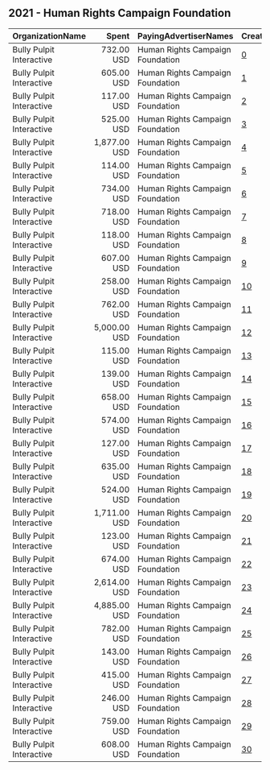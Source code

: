 ## 2021 - Human Rights Campaign Foundation 
|OrganizationName|Spent|PayingAdvertiserNames|CreativeUrls|Impressions|Genders|AgeBrackets|CountryCodes|BillingAddresses|CandidateBallotInformation|
|:---|---:|:---|:---|---:|:---|:---|:---|:---|:---|
|Bully Pulpit Interactive|732.00 USD|Human Rights Campaign Foundation|[0](https://www.snap.com/political-ads/asset/3a168ac701c11d4231ef44876ef9e0dd8cfa03f2eb45a24424d2ef62bdc2a18f?mediaType=png)|43,062||18-30|united states|"1445 New York Ave NW,Washington,20005,US"||
|Bully Pulpit Interactive|605.00 USD|Human Rights Campaign Foundation|[1](https://www.snap.com/political-ads/asset/b6908ddbc6407aa112376d119a60e524ad457f76a6d1ff12b949970bf15ebcba?mediaType=png)|37,558||18-30|united states|"1445 New York Ave NW,Washington,20005,US"||
|Bully Pulpit Interactive|117.00 USD|Human Rights Campaign Foundation|[2](https://www.snap.com/political-ads/asset/fb0c66dd57dc681c398281cfb273c473ba789b22d5a3422d1f2871a1fa92c807?mediaType=png)|31,795||18-30|puerto rico|"1445 New York Ave NW,Washington,20005,US"||
|Bully Pulpit Interactive|525.00 USD|Human Rights Campaign Foundation|[3](https://www.snap.com/political-ads/asset/f6089afb1fc1ea1c88f3a90575a6d00524948af1f1bda521e3be7d87ed7a7507?mediaType=png)|31,992||18-30|united states|"1445 New York Ave NW,Washington,20005,US"||
|Bully Pulpit Interactive|1,877.00 USD|Human Rights Campaign Foundation|[4](https://www.snap.com/political-ads/asset/166126cae8be1a4f47c352430d782631dcd188990ffe565b1b57a2a7ea262e54?mediaType=mp4)|188,711||18-35|united states|"1445 New York Ave NW,Washington,20005,US"||
|Bully Pulpit Interactive|114.00 USD|Human Rights Campaign Foundation|[5](https://www.snap.com/political-ads/asset/e382033b30973ed6ca94f194a78d16c098604bc878a7d15d645dd04184c31123?mediaType=png)|30,901||18-30|puerto rico|"1445 New York Ave NW,Washington,20005,US"||
|Bully Pulpit Interactive|734.00 USD|Human Rights Campaign Foundation|[6](https://www.snap.com/political-ads/asset/f78ebf4f18ebd07c0591074862681b2b40b68d9f6c9c661cc4231489564a3baf?mediaType=png)|44,200||18-30|united states|"1445 New York Ave NW,Washington,20005,US"||
|Bully Pulpit Interactive|718.00 USD|Human Rights Campaign Foundation|[7](https://www.snap.com/political-ads/asset/01396fd7d72fc89b61d6d4fb4245d46af1336b929538e2dc48c9a806fe1191c4?mediaType=png)|95,999||18-30|united states|"1445 New York Ave NW,Washington,20005,US"||
|Bully Pulpit Interactive|118.00 USD|Human Rights Campaign Foundation|[8](https://www.snap.com/political-ads/asset/a62067757973131692bf4f99112076af768d2cd3239c31710d02a883fa296ce0?mediaType=png)|31,700||18-30|puerto rico|"1445 New York Ave NW,Washington,20005,US"||
|Bully Pulpit Interactive|607.00 USD|Human Rights Campaign Foundation|[9](https://www.snap.com/political-ads/asset/246e17fea95f3941724e4d462e9138166040ea767f9fc042fd63fd056981335d?mediaType=png)|36,369||18-30|united states|"1445 New York Ave NW,Washington,20005,US"||
|Bully Pulpit Interactive|258.00 USD|Human Rights Campaign Foundation|[10](https://www.snap.com/political-ads/asset/068480bf7d32be1b30ef47b31277e608c37ea02519de0e5ac7634f139a846dc6?mediaType=png)|35,861||18-35|united states|"1445 New York Ave NW,Washington,20005,US"||
|Bully Pulpit Interactive|762.00 USD|Human Rights Campaign Foundation|[11](https://www.snap.com/political-ads/asset/a4d1fa63954b7124b6ccaaf35636bdc1e0586c037102b8d575663fc336418361?mediaType=png)|101,739||18-30|united states|"1445 New York Ave NW,Washington,20005,US"||
|Bully Pulpit Interactive|5,000.00 USD|Human Rights Campaign Foundation|[12](https://www.snap.com/political-ads/asset/8945c6516ee0efc2c33dfd676fe283bd1c60d302c7335c1163d1b857deeca854?mediaType=jpg)|711,079||18-25|united states|"1445 New York Ave NW,Washington,20005,US"||
|Bully Pulpit Interactive|115.00 USD|Human Rights Campaign Foundation|[13](https://www.snap.com/political-ads/asset/a4d1fa63954b7124b6ccaaf35636bdc1e0586c037102b8d575663fc336418361?mediaType=png)|31,128||18-30|puerto rico|"1445 New York Ave NW,Washington,20005,US"||
|Bully Pulpit Interactive|139.00 USD|Human Rights Campaign Foundation|[14](https://www.snap.com/political-ads/asset/c83cd3752fcfddd2947548ada2e80fc27eda0cfbe09b479ff7c207401e69db2e?mediaType=png)|37,705||18-30|puerto rico|"1445 New York Ave NW,Washington,20005,US"||
|Bully Pulpit Interactive|658.00 USD|Human Rights Campaign Foundation|[15](https://www.snap.com/political-ads/asset/01396fd7d72fc89b61d6d4fb4245d46af1336b929538e2dc48c9a806fe1191c4?mediaType=png)|87,906||18-30|united states|"1445 New York Ave NW,Washington,20005,US"||
|Bully Pulpit Interactive|574.00 USD|Human Rights Campaign Foundation|[16](https://www.snap.com/political-ads/asset/ddb73021b1dffaad0f37dd384a90f262136d9e4b535aaf53c8b124c6a31679c0?mediaType=png)|34,650||18-30|united states|"1445 New York Ave NW,Washington,20005,US"||
|Bully Pulpit Interactive|127.00 USD|Human Rights Campaign Foundation|[17](https://www.snap.com/political-ads/asset/bc4bfebe531cac5bdc4f9e1bb9a437eb163c0fcd3f8bb0ac1ad005eb7d6a546c?mediaType=png)|34,371||18-30|puerto rico|"1445 New York Ave NW,Washington,20005,US"||
|Bully Pulpit Interactive|635.00 USD|Human Rights Campaign Foundation|[18](https://www.snap.com/political-ads/asset/e382033b30973ed6ca94f194a78d16c098604bc878a7d15d645dd04184c31123?mediaType=png)|84,719||18-30|united states|"1445 New York Ave NW,Washington,20005,US"||
|Bully Pulpit Interactive|524.00 USD|Human Rights Campaign Foundation|[19](https://www.snap.com/political-ads/asset/d12ca5cb1ff49cf1ef228ee70b934ab2c8f1eacec3a948c789fd78daa538da70?mediaType=png)|31,191||18-30|united states|"1445 New York Ave NW,Washington,20005,US"||
|Bully Pulpit Interactive|1,711.00 USD|Human Rights Campaign Foundation|[20](https://www.snap.com/political-ads/asset/378fa5000a205cc28fad36b7d5d35f23c7ec55b25b26f7399f215653b130da24?mediaType=mp4)|186,615||18-35|united states|"1445 New York Ave NW,Washington,20005,US"||
|Bully Pulpit Interactive|123.00 USD|Human Rights Campaign Foundation|[21](https://www.snap.com/political-ads/asset/dbb8f3484ea4c7359ed3d3481d9c1f58d93ca196f965cfb1d31520afda0a419f?mediaType=png)|33,129||18-30|puerto rico|"1445 New York Ave NW,Washington,20005,US"||
|Bully Pulpit Interactive|674.00 USD|Human Rights Campaign Foundation|[22](https://www.snap.com/political-ads/asset/c83cd3752fcfddd2947548ada2e80fc27eda0cfbe09b479ff7c207401e69db2e?mediaType=png)|89,970||18-30|united states|"1445 New York Ave NW,Washington,20005,US"||
|Bully Pulpit Interactive|2,614.00 USD|Human Rights Campaign Foundation|[23](https://www.snap.com/political-ads/asset/83f57f21da5f18a0fd859af4d9ca0c3ee68da8ab7c06c6ef93fe89fd7eb2606f?mediaType=png)|167,083||18-35|united states|"1445 New York Ave NW,Washington,20005,US"||
|Bully Pulpit Interactive|4,885.00 USD|Human Rights Campaign Foundation|[24](https://www.snap.com/political-ads/asset/06063749b10eb6f3e2074bee4905ae1e9692c9b27db1e148da6d99410e5ff860?mediaType=mp4)|540,806||18-35|united states|"1445 New York Ave NW,Washington,20005,US"||
|Bully Pulpit Interactive|782.00 USD|Human Rights Campaign Foundation|[25](https://www.snap.com/political-ads/asset/a62067757973131692bf4f99112076af768d2cd3239c31710d02a883fa296ce0?mediaType=png)|104,207||18-30|united states|"1445 New York Ave NW,Washington,20005,US"||
|Bully Pulpit Interactive|143.00 USD|Human Rights Campaign Foundation|[26](https://www.snap.com/political-ads/asset/01396fd7d72fc89b61d6d4fb4245d46af1336b929538e2dc48c9a806fe1191c4?mediaType=png)|38,572||18-30|puerto rico|"1445 New York Ave NW,Washington,20005,US"||
|Bully Pulpit Interactive|415.00 USD|Human Rights Campaign Foundation|[27](https://www.snap.com/political-ads/asset/78eef53f590e08cad03c9b7d902ea063951ab5093f113f9c94acf4b18915691e?mediaType=png)|25,146||18-30|united states|"1445 New York Ave NW,Washington,20005,US"||
|Bully Pulpit Interactive|246.00 USD|Human Rights Campaign Foundation|[28](https://www.snap.com/political-ads/asset/8728e581ba777d0e82367c6877460ff4d0a0359317978d74c8e7f08128b53ab4?mediaType=png)|24,689||18-35|united states|"1445 New York Ave NW,Washington,20005,US"||
|Bully Pulpit Interactive|759.00 USD|Human Rights Campaign Foundation|[29](https://www.snap.com/political-ads/asset/dbb8f3484ea4c7359ed3d3481d9c1f58d93ca196f965cfb1d31520afda0a419f?mediaType=png)|101,121||18-30|united states|"1445 New York Ave NW,Washington,20005,US"||
|Bully Pulpit Interactive|608.00 USD|Human Rights Campaign Foundation|[30](https://www.snap.com/political-ads/asset/fb0c66dd57dc681c398281cfb273c473ba789b22d5a3422d1f2871a1fa92c807?mediaType=png)|81,116||18-30|united states|"1445 New York Ave NW,Washington,20005,US"||
